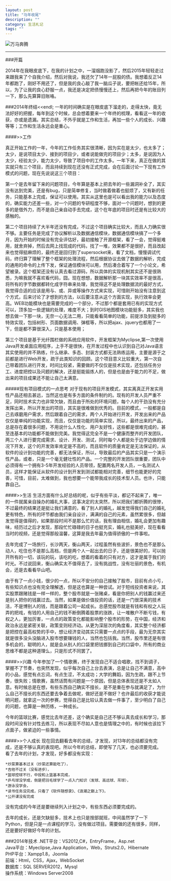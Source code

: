 ```yaml
---
layout: post
title: "马年收尾"
description: ""
category: 生活札记
tags: ""
---
```

![万马奔腾](http://oldmo.github.io/images/2015/ma.jpg)
***  

###开篇

2014年在我眼皮底下，在我的计划之中，一溜烟跑没影了，然后2015年轻轻走过来跟我来了个自我介绍，然后对我说，我还欠了14年一屁股的债。我想着反正14年都跑了，刚好不用还了，但是我的良心敲了我一脑瓜子说，要把帐还给15年，所以，为了让我的良心舒服一点，我还是决定把债慢慢还上，然后再把今年的账目列一下，那么先算算旧账咯。

###2014年终结<<endl;
一年的时间确实是在眼皮底下溜走的，走得太快，竟无法好好的把握，每年到这个时候，总会想着要来一个年终的梳理，看看这一年的收获，亦或是遗漏。其实总结，不外乎就是工作和生活，再加一些个人的成长、兴趣等等；工作和生活永远会是重心。  

####>>工作  

真正开始工作的一年，今年的工作任务其实很清晰，因为实在是太少，也太多了；太少，是说项目太少、接到的项目少，或者说能做完的项目少；太多，是说因为人太少，经验太少，能力太少，导致了项目中的工作太多。一年下来，真正在做的其实就只有三个项目，而且持续到现在还没有正式完成，会在后面讨论一下现有工作模式的问题，现在先说说这三个项目：  

第一个是去年留下来的问题项目，今年算是基本上把去年的一些漏洞补全了，其实没有达到完美，还是有bug，只是简单修复，当时做着做着也挺烦了，又有新的任务，只能基本上完成，保证可以使用。其实从这里也是可以看出我的能力以及态度的，确实能力还差一些，对一个问题的专研程度不够，面对一个问题时，想到的更多的是借外力，而不是自己亲自动手去完成，这个在年底的项目时还是有比较大的感触的。
  
第二个项目持续了大半年还没有完成，不过这个项目确实比较大，而且人力确实很不够。主要任务是完成了协议解析以及数据通信模块，数据通信模块搞了一个多月，因为开始的时候没有完全评估好，最初接触了开源框架，看了一会，觉得挺难用，就舍弃掉，然后去网上找现成的代码，找了一堆，效果都不是很好，而且改起来也觉得挺麻烦的，最终还是回归到了supersocket来，看了文档，慢慢调试代码，终归算了理解了整个框架的处理流程，然后根据协议去做了数据的解析，完成的通用的命令的上传下发，保证通信模块可以用，然后凑合着写了一个小论文，希望被录。这个框架还没有认真去看过源码，所以具体的实现机制其实还不是很熟悉，为嘛我就不喜欢看代码，囧。现在想想，数据解析那一块其实效率不是很高，将所有的字节数据都转化成字符串来处理，我觉得这不是处理数据流的最好方式，我觉得合适的应该是用与、或、异或等操作方式来实现，可惜刚开始没有注意到这个方式，后来讨论了才想到的方法，以后要注意从这个方面实现，执行效率会更高。WEB功能模块也是需要完成的一个部分，不过那个都是套用已有的实现方式可以，顶多加一些逻辑的处理，难度不大；到时GIS地图模块功能挺多，其实我也想去做一下那一块，无奈一心无法二用，只能看看简单的功能，前提涉及到挺多的特效实现，包括树形、页面数据调用、弹框等，所以把ajax、jquery也都用了一下，但是都不算很深入，只是基本使用；   

 
第三个项目是基于光纤围栏做的系统应用软件，开发框架为Myclipse,第一次使用Java开发桌面应用程序，上手不是很快，在开发过程中也认识到自己对Java语言其实使用的并不熟练，什么继承、多态、封装方式都无法熟练运用，主要是源于之前都是进行Web开发，疏于此类知识的回顾。这个项目意义比较重大，第一次自己带着团队进行开发，时间比较紧，需要做的不仅仅是技术实现，还包括任务分工、进度把控以及问题的解决，还是挺能锻炼人的，但是也是由于能力的不足，做出来的项目成果还不能让自己太满意。


#####现有项目模式的一点思考
对于现有的项目开发模式，其实离真正开发实用性产品还相去甚远，当然这也是有多方面的条件制约的。现有的开发人员严重不足，同时技术实力也非常欠缺，而且由于所处的环境问题，每个人的干劲没有充分发挥出来，所以开发出的项目，其实是很难做到优秀的。目前的模式，一般都是自己去琢磨用户需求，然后跟着自己的需求，两个人开始进行开发，开发出来的产品仅仅是单纯的功能实现，而且，仅仅是功能的简单实现，所以，最终出来的产品，总是存在着很多问题，不用说什么人性化、用户友好性，这些都是很难完成的，甚至连基本的功能都不能做到完美。我觉得这完全不是一个健康而整齐的开发团队，两三个人进行要完成需求、设计、开发、测试，同时每个人都是处于边学边做的情况下开发，这个的开发效率肯定是不高的，而且软件的质量肯定是无法保证的，从软件的设计到功能的完善，都无法保证，所以，导致最后的产品其实只是一个演示性产品，或者，只是一个毫无健壮性的产品。一个完整的开发团队很重要，团队中必须得有一个拥有3-5年开发经验的人员带领，配置两名开发人员，一名测试人员，这样才能保证从软件的设计到开发到测试都能相对完善，细节也能更好的完善，可惜，目前，太难做到，我也想要一个能带我成长的技术型人员。也许，只能靠自己。

####>>生活
生活方面有什么好总结的呢，似乎有些平淡，都记不起来了，唯一的一件就属亲自操办的婚礼大事，这事决定的太突然，所以把我们都折腾的很惨，不过最终的结果还是挺让我们满意的，看了别人的婚礼，越发觉得我们自己的婚礼更有特色，所有的环节都由我们亲自设计，满满的自己的元素，虽然累很多，但越发觉得是值得的，如果那段时间不是那么忙的话，我有理由相信，婚礼会更加有趣味，经历过之后才发现，那段忙忙碌碌的日子也挺充实，婚礼也挺美好，现在看看当时的视频，还是觉得那般温馨，这算是我去年最为值得骄傲的一件事啦。  

去年完成了一场旅行，长沙两天，衡山两天，过程虽然有些波折，景色也不是那么动人，吃住也不是那么高档，但是两个人一起出去的日子，还是很美好的，可以抛开所有的一切，该玩的玩，该吃的吃，想着的看着的只有对方，这才是属于我们的时光。不过说回来，衡山确实太不值得去了，没有挑战性，没有壮丽的景色，有机会，还是去看看华山吧。

由于有了一点小钱，很少的一点，所以不安分的自己接触了股市，目前有点小亏，有些知识点也没有完全理解透，但是这也算是一种尝试。对于短线投资者来说，其实股票跟赌钱是一样一样的，整个股市就是一张赌桌，看是你把别人的钱赢过来还是别人把你的钱赢过去。当然，如果是做价值投资的话，还是一门很深奥的技术活，不是博别人的钱，而是跟着公司一起成长。总感觉股市就是有钱和有权之人玩弄的把戏，有钱的人用自己的钱不断倒腾着股票的涨跌，让一堆散户不断亏钱，有权之人，更加厉害，一点点的政策变化都能影响整个股市的形势，在中国，经济和政治永远是紧密关联，政策变则经济动。从更为深层次的角度看，其实整个经济都是把控在最高权势的手中，想让经济变动其实只需要一点点的手段，最为无奈其实就是很多没头没脑进入股市想要赚钱的人，当然也包括我。当然，股市里还是有很多机会的，聪明的人，就是会从别人的口袋里把钱挪到自己的口袋中，所有的商业思维不都是这种道理么，只是形式不同罢了。

####>>兴趣
今年参加了一个情歌赛，终于发现自己不适合唱歌，找不到调子，掌握不了节奏，也突然发现，似乎每次自己上台去表演，总是让自己不满意，高中的小品，感觉有点忘词，有点生涩，不太成功；大学的舞蹈，因为生疏，跟不上节奏，很失败；情歌赛，虽然话筒有问题是一个原因，但是总体表现还是不太如人意。有时候总是在想，有些东西自己确实不擅长，是不是重在参与就满足了，为什么自己不擅长的东西还要去争着去做呢，做好还是不做好？也许最后的收获才能说明问题，就拿这一次的参赛，觉得自己是比较认真去做一件事了，至少明白了自己的问题，也算是一种历练，一种成长。

今年的篮球比赛，感觉比去年还差，这个确实是自己还不够认真去成长和学习，那段时间没有针对性去练习，所以表现不尽如人意也是情理之中的，有时候也该拉下点面子，做紧迫的一些事情。

####>>个人成长
现在回去翻看去年的总结，才发现，对13年的总结都没有完成，还是不够认真的表现吧。所以今年的总结，即使写了几天，也必须要完成。  
看了去年的计划，才发现，好多都没有实现： 
 
	*炒菜算基本过关（炒菜还算能吃了），  
	*吉他不过关（没有进步），  
	*篮球控球不行，中投和上篮基本完成，  
	*乒乓球没学成，倒是把羽毛球学了一点入门知识（发球、高远球、吊球），  
	*游泳没学会，  
	*读书任务没完成，只看了《软件随想录》、《浪潮之巅上下》，  
	*公开课没有完成    
没有完成的今年还是要继续列入计划之中，有些东西必须要完成的。  

去年的成长，还是欠缺挺多，技术上也只是按部就班，中间虽然学了一下Python，但是只是一点课程的学习，没有做过项目。需要做的还有很多，同样，还是要好好做好今年的计划。


###2014年技术
.NET平台：VS2012,C#，EntryFrame，Asp.net  
Java平台：Myeclipse,Java Application，Web，Struts2.0，Hibernate  
PHP平台：Xampp1.8，Joomla  
前端：Html，CSS，Ajax，WebSocket  
数据库：SQL SERVER2012，Mysql  
操作系统：Windows Server2008
